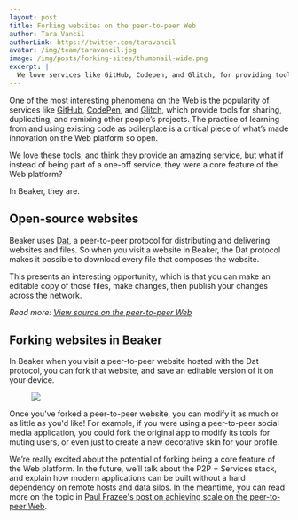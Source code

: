 ```yaml
---
layout: post
title: Forking websites on the peer-to-peer Web
author: Tara Vancil
authorLink: https://twitter.com/taravancil
avatar: /img/team/taravancil.jpg
image: /img/posts/forking-sites/thumbnail-wide.png
excerpt: |
  We love services like GitHub, Codepen, and Glitch, for providing tools to share, duplicate, and remix other people’s projects. What if instead of being part of a one-off service, these tools were a core feature of the Web platform?
---
```


One of the most interesting phenomena on the Web is the popularity of services like [GitHub](https://github.com), [CodePen](https://codepen.io), and [Glitch](https://glitch.com), which provide tools for sharing, duplicating, and remixing other people’s projects. The practice of learning from and using existing code as boilerplate is a critical piece of what’s made innovation on the Web platform so open.

We love these tools, and think they provide an amazing service, but what if instead of being part of a one-off service, they were a core feature of the Web platform?

In Beaker, they are.

## Open-source websites

Beaker uses [Dat](/docs/inside-beaker/dat-files-protocol.html), a peer-to-peer protocol for distributing and delivering websites and files. So when you visit a website in Beaker, the Dat protocol makes it possible to download every file that composes the website.

This presents an interesting opportunity, which is that you can make an editable copy of those files, make changes, then publish your changes across the network.

<aside class="highlight">
  <em>Read more: <a href="/2017/06/07/view-source-peer-to-peer.html">View source on the peer-to-peer Web</a></em>
</aside>

## Forking websites in Beaker

In Beaker when you visit a peer-to-peer website hosted with the Dat protocol, you can fork that website, and save an editable version of it on your device.

<figure>
<img src="/img/posts/forking-sites/thumbnail.png">
</figure>

Once you’ve forked a peer-to-peer website, you can modify it as much or as little as you'd like! For example, if you were using a peer-to-peer social media application, you could fork the original app to modify its tools for muting users, or even just to create a new decorative skin for your profile.

We’re really excited about the potential of forking being a core feature of the Web platform. In the future, we’ll talk about the P2P + Services stack, and explain how modern applications can be built without a hard dependency on remote hosts and data silos. In the meantime, you can read more on the topic in [Paul Frazee's post on achieving scale on the peer-to-peer Web](https://pfrazee.github.io/blog/achieving-scale).
